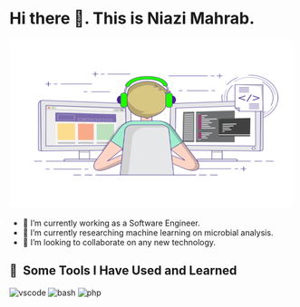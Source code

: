 <h1>Hi there 👋. This is Niazi Mahrab.</h1> 
<img src="https://github.com/niazi12/niazi12/blob/main/programming.gif" alt="👋 Hi there! I'm (Raymo(111|nd Li)|https://raymond.li)" title="Niazi Mahrab" width="500" height="300"/>


- 🔭 I’m currently working as a Software Engineer.
- 🌱 I’m currently researching machine learning on microbial analysis.
- 👯 I’m looking to collaborate on any new technology.


<h2> 🚀 &nbsp;Some Tools I Have Used and Learned</h2>
<p align="left">
<img src="https://cdn.jsdelivr.net/gh/devicons/devicon/icons/vscode/vscode-original.svg" alt="vscode" width="45" height="45"/>
<img src="https://cdn.jsdelivr.net/gh/devicons/devicon/icons/bash/bash-original.svg" alt="bash" width="45" height="45"/>
<img src="https://cdn.jsdelivr.net/gh/devicons/devicon/icons/php/php-original.svg" alt="php" width="45" height="45"/>
<!-- <img align='right' src="https://media.giphy.com/media/M9gbBd9nbDrOTu1Mqx/giphy.gif" width="230"> -->
  
</p>
